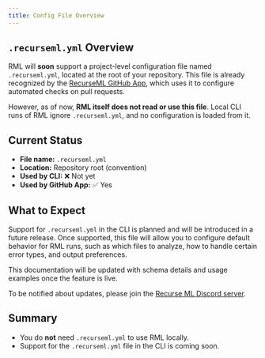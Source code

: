 ```yaml
---
title: Config File Overview
---
```


## `.recurseml.yml` Overview

RML will **soon** support a project-level configuration file named `.recurseml.yml`, located at the root of your repository. This file is already recognized by the [RecurseML GitHub App](https://github.com/apps/recurseml), which uses it to configure automated checks on pull requests.

However, as of now, **RML itself does not read or use this file**. Local CLI runs of RML ignore `.recurseml.yml`, and no configuration is loaded from it.

## Current Status

- **File name:** `.recurseml.yml`
- **Location:** Repository root (convention)
- **Used by CLI:** ❌ Not yet
- **Used by GitHub App:** ✅ Yes

## What to Expect

Support for `.recurseml.yml` in the CLI is planned and will be introduced in a future release. Once supported, this file will allow you to configure default behavior for RML runs, such as which files to analyze, how to handle certain error types, and output preferences.

This documentation will be updated with schema details and usage examples once the feature is live.

To be notified about updates, please join the [Recurse ML Discord server](https://discord.gg/AREwNQfy).

## Summary

- You do **not** need `.recurseml.yml` to use RML locally.
- Support for the `.recurseml.yml` file in the CLI is coming soon.
